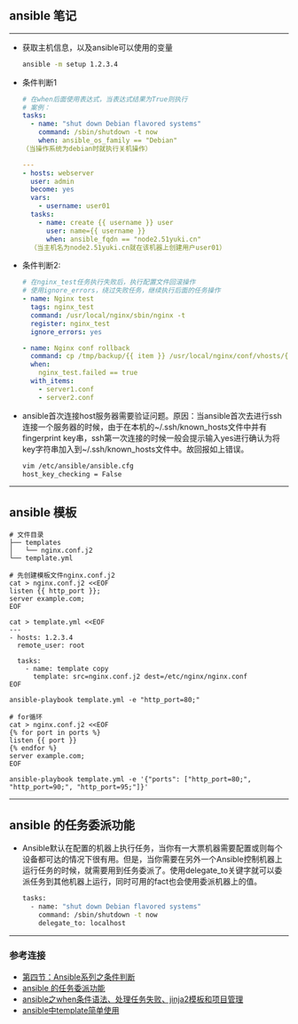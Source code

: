 ## ansible 笔记
---
- 获取主机信息，以及ansible可以使用的变量
  ```bash
  ansible -m setup 1.2.3.4
  ```
- 条件判断1
  ```yaml
  # 在when后面使用表达式，当表达式结果为True则执行
  # 案例：
  tasks:
    - name: "shut down Debian flavored systems"
      command: /sbin/shutdown -t now
      when: ansible_os_family == "Debian"
  （当操作系统为debian时就执行关机操作）

  ---
  - hosts: webserver
    user: admin
    become: yes
    vars:
      - username: user01
    tasks:
      - name: create {{ username }} user
        user: name={{ username }}
        when: ansible_fqdn == "node2.51yuki.cn"
    （当主机名为node2.51yuki.cn就在该机器上创建用户user01）
  ```
- 条件判断2:
  ```yaml
  # 在nginx_test任务执行失败后，执行配置文件回滚操作
  # 使用ignore_errors，绕过失败任务，继续执行后面的任务操作
  - name: Nginx test
    tags: nginx_test
    command: /usr/local/nginx/sbin/nginx -t
    register: nginx_test
    ignore_errors: yes
  
  - name: Nginx conf rollback
    command: cp /tmp/backup/{{ item }} /usr/local/nginx/conf/vhosts/{{ item }}
    when:
      nginx_test.failed == true
    with_items:
      - server1.conf
      - server2.conf
  ```
- ansible首次连接host服务器需要验证问题。原因：当ansible首次去进行ssh连接一个服务器的时候，由于在本机的~/.ssh/known_hosts文件中并有fingerprint key串，ssh第一次连接的时候一般会提示输入yes进行确认为将key字符串加入到~/.ssh/known_hosts文件中。故回报如上错误。
  ```bash
  vim /etc/ansible/ansible.cfg
  host_key_checking = False
  ```
---
## ansible 模板
```shell
# 文件目录
├── templates
│   └── nginx.conf.j2
└── template.yml

# 先创建模板文件nginx.conf.j2
cat > nginx.conf.j2 <<EOF
listen {{ http_port }};
server example.com;
EOF

cat > template.yml <<EOF
---
- hosts: 1.2.3.4
  remote_user: root

  tasks:
    - name: template copy
      template: src=nginx.conf.j2 dest=/etc/nginx/nginx.conf
EOF

ansible-playbook template.yml -e "http_port=80;"

# for循环
cat > nginx.conf.j2 <<EOF
{% for port in ports %}
listen {{ port }}
{% endfor %}
server example.com;
EOF

ansible-playbook template.yml -e '{"ports": ["http_port=80;", "http_port=90;", "http_port=95;"]}'
```
---
## ansible 的任务委派功能
- Ansible默认在配置的机器上执行任务，当你有一大票机器需要配置或则每个设备都可达的情况下很有用。但是，当你需要在另外一个Ansible控制机器上运行任务的时候，就需要用到任务委派了。使用delegate_to关键字就可以委派任务到其他机器上运行，同时可用的fact也会使用委派机器上的值。
  ```bash
  tasks:
    - name: "shut down Debian flavored systems"
      command: /sbin/shutdown -t now
      delegate_to: localhost
  ```
---
### 参考连接
- [第四节：Ansible系列之条件判断](https://www.kancloud.cn/louis1986/ansible/561541)
- [ansible 的任务委派功能](https://blog.51cto.com/simpledevops/1653191)
- [ansible之when条件语法、处理任务失败、jinja2模板和项目管理](https://blog.csdn.net/Fran_klin__/article/details/126231558)
- [ansible中template简单使用](https://www.cnblogs.com/lvzhenjiang/p/14199384.html)